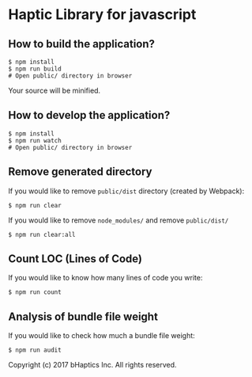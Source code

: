 # Haptic Library for javascript

## How to build the application?

```
$ npm install
$ npm run build
# Open public/ directory in browser
```

Your source will be minified.

## How to develop the application?

```
$ npm install
$ npm run watch
# Open public/ directory in browser
```

## Remove generated directory

If you would like to remove `public/dist` directory (created by Webpack):

```
$ npm run clear
```

If you would like to remove `node_modules/` and remove `public/dist/`

```
$ npm run clear:all
```

## Count LOC (Lines of Code)

If you would like to know how many lines of code you write:

```
$ npm run count
```

## Analysis of bundle file weight

If you would like to check how much a bundle file weight:

```
$ npm run audit
```


Copyright (c) 2017 bHaptics Inc. All rights reserved.

